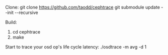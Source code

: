 Clone:
git clone https://github.com/taodd/cephtrace
git submodule update --init --recursive

Build:
1. cd cephtrace
2. make

Start to trace your osd op's life cycle latency:
./osdtrace -m avg -d 1
